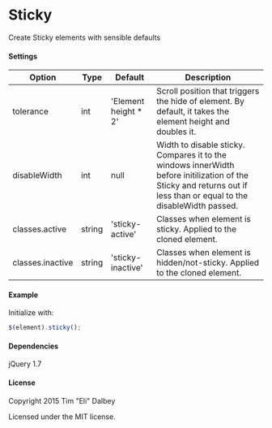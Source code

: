 # Sticky
Create Sticky elements with sensible defaults

#### Settings

Option | Type | Default | Description
------ | ---- | ------- | -----------
tolerance | int | 'Element height * 2' | Scroll position that triggers the hide of element. By default, it takes the element height and doubles it.
disableWidth | int | null | Width to disable sticky. Compares it to the windows innerWidth before initilization of the Sticky and returns out if less than or equal to the disableWidth passed.
classes.active | string | 'sticky-active' | Classes when element is sticky. Applied to the cloned element.
classes.inactive | string | 'sticky-inactive' | Classes when element is hidden/not-sticky. Applied to the cloned element.

#### Example

Initialize with:

```javascript
$(element).sticky();
 ```

#### Dependencies

jQuery 1.7

#### License

Copyright 2015 Tim "Eli" Dalbey

Licensed under the MIT license.
